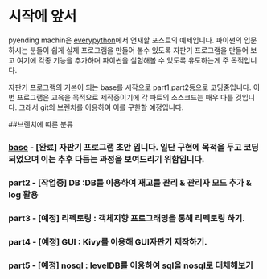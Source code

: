 # 시작에 앞서
pyending machin은 [everypython](http://everypython.com)에서 연재할 포스트의 예제입니다.
파이썬의 입문하시는 분들이 쉽게 실제 프로그램을 만들어 볼수 있도록 자판기 프로그램을 만들어 보고
여기에 각종 기능을 추가하며 파이썬을 실험해볼 수 있도록 유도하는게 주 목적입니다.

자판기 프로그램의 기본이 되는 base를 시작으로 part1,part2등으로 코딩중입니다.
이번 프로그램은 교육을 목적으로 제작중이기에 각 파트의 소스코드는 매우 다를 것입니다.
그래서 git의 브렌치를 이용하여 이를 구한할 예정입니다.

##브렌치에 따른 분류

### [base](https://github.com/wesky93/pyending_machine/tree/base) - [완료] 자판기 프로그램 초안 입니다. 일단 구현에 목적을 두고 코딩되었으며 이는 추후 다듬는 과정을 보여드리기 위함입니다.

### part2 - [작업중] DB :DB를 이용하여 재고를 관리 & 관리자 모드 추가 & log 활용

### part3 - [예정] 리펙토링 : 객체지향 프로그래밍을 통해 리펙토링 하기.

### part4 - [예정] GUI : Kivy를 이용해 GUI자판기 제작하기.

### part5 - [예정] nosql : levelDB를 이용하여 sql을 nosql로 대체해보기
